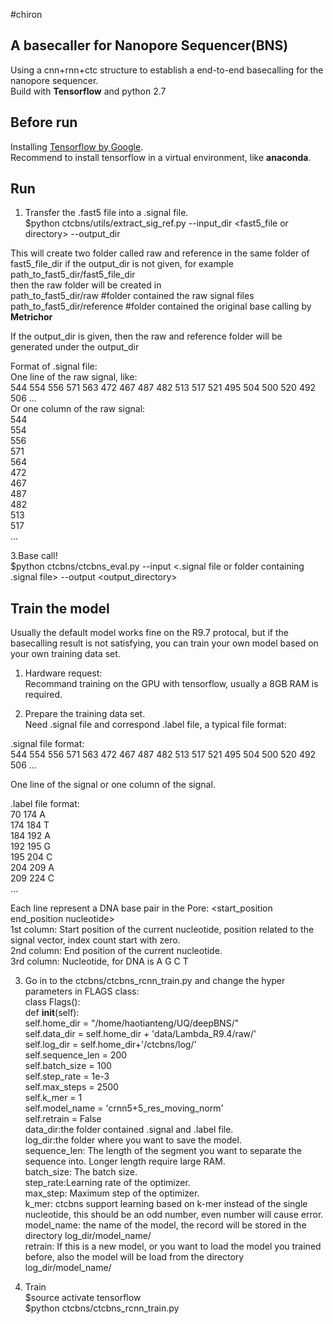 #chiron
## A basecaller for Nanopore Sequencer(BNS)
Using a cnn+rnn+ctc structure to establish a end-to-end basecalling for the nanopore sequencer.  
Build with **Tensorflow** and python 2.7  

## Before run  
Installing [Tensorflow by Google](https://www.tensorflow.org/).  
Recommend to install tensorflow in a virtual environment, like **anaconda**.  

## Run      
1. Transfer the .fast5 file into a .signal file.  
$python ctcbns/utils/extract_sig_ref.py --input_dir <fast5_file or directory> --output_dir <output directory>  

This will create two folder called raw and reference in the same folder of fast5_file_dir if the output_dir is not given, for example  
path_to_fast5_dir/fast5_file_dir  
then the raw folder will be created in   
path_to_fast5_dir/raw      	#folder contained the raw signal files  
path_to_fast5_dir/reference	#folder contained the original base calling by **Metrichor**  

If the output_dir is given, then the raw and reference folder will be generated under the output_dir
  
Format of .signal file:  
One line of the raw signal, like:  
544 554 556 571 563 472 467 487 482 513 517 521 495 504 500 520 492 506 ...  
Or one column of the raw signal:  
544  
554  
556  
571  
564  
472  
467  
487  
482  
513  
517  
...  

3.Base call!  
$python ctcbns/ctcbns_eval.py --input <.signal file or folder containing .signal file> --output <output_directory>  

## Train the model  
Usually the default model works fine on the R9.7 protocal, but if the basecalling result is not satisfying, you can train your own model based on your own training data set.  

1. Hardware request:  
Recommand training on the GPU with tensorflow, usually a 8GB RAM is required.  

2. Prepare the training data set.  
Need .signal file and correspond .label file, a typical file format:  
  
.signal file format:  
544 554 556 571 563 472 467 487 482 513 517 521 495 504 500 520 492 506 ...  

One line of the signal or one column of the signal.  

.label file format:  
70 174 A  
174 184 T  
184 192 A  
192 195 G  
195 204 C  
204 209 A  
209 224 C  
...  

Each line represent a DNA base pair in the Pore: <start_position  end_position  nucleotide>  
1st column: Start position of the current nucleotide, position related to the signal vector, index count start with zero.  
2nd column: End position of the current nucleotide.  
3rd column: Nucleotide, for DNA is A G C T  

3. Go in to the ctcbns/ctcbns_rcnn_train.py and change the hyper parameters in FLAGS class:  
class Flags():  
    def __init__(self):  
        self.home_dir = "/home/haotianteng/UQ/deepBNS/"  
        self.data_dir = self.home_dir + 'data/Lambda_R9.4/raw/'  
        self.log_dir = self.home_dir+'/ctcbns/log/'  
        self.sequence_len = 200  
        self.batch_size = 100  
        self.step_rate = 1e-3   
        self.max_steps = 2500  
        self.k_mer = 1  
        self.model_name = 'crnn5+5_res_moving_norm'  
        self.retrain = False  
data_dir:the folder contained .signal and .label file.  
log_dir:the folder where you want to save the model.  
sequence_len: The length of the segment you want to separate the sequence into. Longer length require large RAM.  
batch_size: The batch size.  
step_rate:Learning rate of the optimizer.  
max_step: Maximum step of the optimizer.  
k_mer: ctcbns support learning based on k-mer instead of the single nucleotide, this should be an odd number, even number will cause error.  
model_name: the name of the model, the record will be stored in the directory log_dir/model_name/  
retrain: If this is a new model, or you want to load the model you trained before, also the model will be load from the directory log_dir/model_name/  

4. Train  
$source activate tensorflow   
$python ctcbns/ctcbns_rcnn_train.py  



